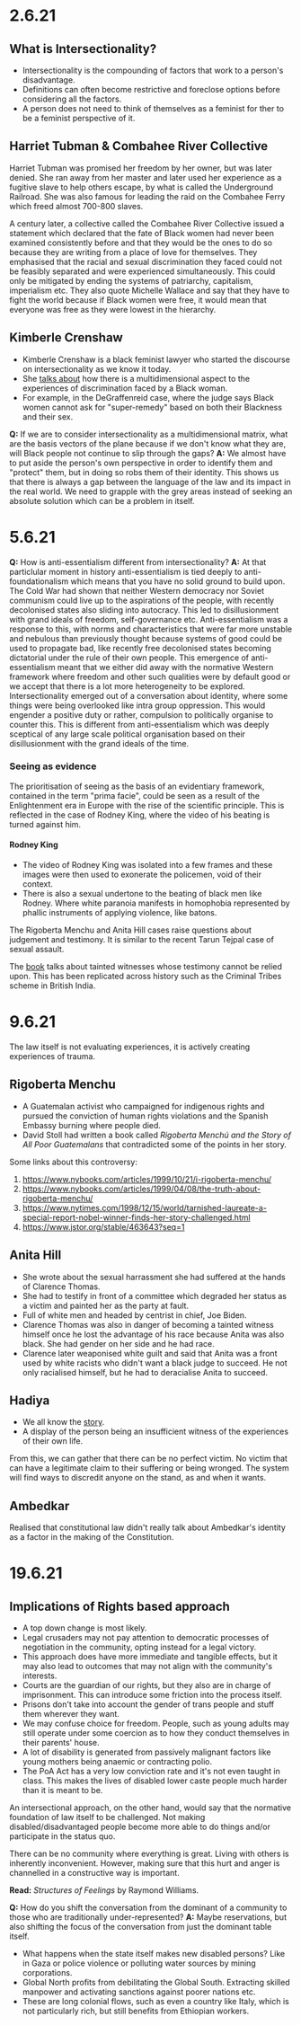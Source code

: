 # 2.6.21

## What is Intersectionality?
- Intersectionality is the compounding of factors that work to a person's disadvantage.
- Definitions can often become restrictive and foreclose options before considering all the factors.
- A person does not need to think of themselves as a feminist for ther to be a feminist perspective of it.

## Harriet Tubman & Combahee River Collective
Harriet Tubman was promised her freedom by her owner, but was later denied. She ran away from her master and later used her experience as a fugitive slave to help others escape, by what is called the Underground Railroad. She was also famous for leading the raid on the Combahee Ferry which freed almost 700-800 slaves.

A century later, a collective called the Combahee River Collective issued a statement which declared that the fate of Black women had never been examined consistently before and that they would be the ones to do so because they are writing from a place of love for themselves. They emphasised that the racial and sexual discrimination they faced could not be feasibly separated and were experienced simultaneously. This could only be mitigated by ending the systems of patriarchy, capitalism, imperialism etc. They also quote Michelle Wallace and say that they have to fight the world because if Black women were free, it would mean that everyone was free as they were lowest in the hierarchy.

## Kimberle Crenshaw
- Kimberle Crenshaw is a black feminist lawyer who started the discourse on intersectionality as we know it today.
- She [talks about](Demarginalizing%20the%20Intersection%20of%20Race%20and%20Sex%20A%20Black%20Feminist%20Critique.pdf) how there is a multidimensional aspect to the experiences of discrimination faced by a Black woman.
- For example, in the DeGraffenreid case, where the judge says Black women cannot ask for "super-remedy" based on both their Blackness and their sex.

**Q:** If we are to consider intersectionality as a multidimensional matrix, what are the basis vectors of the plane because if we don't know what they are, will Black people not continue to slip through the gaps?
**A:** We almost have to put aside the person's own perspective in order to identify them and "protect" them, but in doing so robs them of their identity. This shows us that there is always a gap between the language of the law and its impact in the real world. We need to grapple with the grey areas instead of seeking an absolute solution which can be a problem in itself.

# 5.6.21

**Q:** How is anti-essentialism different from intersectionality? 
**A:** At that particlular moment in history anti-essentialism is tied deeply to anti-foundationalism which means that you have no solid ground to build upon. The Cold War had shown that neither Western democracy nor Soviet communism could live up to the aspirations of the people, with recently decolonised states also sliding into autocracy. This led to disillusionment with grand ideals of freedom, self-governance etc.
Anti-essentialism was a response to this, with norms and characteristics that were far more unstable and nebulous than previously thought because systems of good could be used to propagate bad, like recently free decolonised states becoming dictatorial under the rule of their own people.
This emergence of anti-essentialism meant that we either did away with the normative Western framework where freedom and other such qualities were by default good or we accept that there is a lot more heterogeneity to be explored.
Intersectionality emerged out of a conversation about identity, where some things were being overlooked like intra group oppression. This would engender a positive duty or rather, compulsion to politically organise to counter this. This is different from anti-essentialism which was deeply sceptical of any large scale political organisation based on their disillusionment with the grand ideals of the time.

### Seeing as evidence
The prioritisation of seeing as the basis of an evidentiary framework, contained in the term "prima facie", could be seen as a result of the Enlightenment era in Europe with the rise of the scientific principle. This is reflected in the case of Rodney King, where the video of his beating is turned against him.

#### Rodney King
- The video of Rodney King was isolated into a few frames and these images were then used to exonerate the policemen, void of their context.
- There is also a sexual undertone to the beating of black men like Rodney. Where white paranoia manifests in homophobia represented by phallic instruments of applying violence, like batons.

The Rigoberta Menchu and Anita Hill cases raise questions about judgement and testimony. It is similar to the recent Tarun Tejpal case of sexual assault.

The [book](Why%20We%20Doubt%20What%20Women%20Say%20About%20Their%20Lives.pdf) talks about tainted witnesses whose testimony cannot be relied upon.
This has been replicated across history such as the Criminal Tribes scheme in British India.

# 9.6.21

The law itself is not evaluating experiences, it is actively creating experiences of trauma.

## Rigoberta Menchu
- A Guatemalan activist who campaigned for indigenous rights and pursued the conviction of human rights violations and the Spanish Embassy burning where people died.
- David Stoll had written a book called *Rigoberta Menchú and the Story of All Poor Guatemalans* that contradicted some of the points in her story.

Some links about this controversy:
1. https://www.nybooks.com/articles/1999/10/21/i-rigoberta-menchu/
2. https://www.nybooks.com/articles/1999/04/08/the-truth-about-rigoberta-menchu/
3. https://www.nytimes.com/1998/12/15/world/tarnished-laureate-a-special-report-nobel-winner-finds-her-story-challenged.html
4. https://www.jstor.org/stable/463643?seq=1

## Anita Hill
- She wrote about the sexual harrassment she had suffered at the hands of Clarence Thomas.
- She had to testify in front of a committee which degraded her status as a victim and painted her as the party at fault.
- Full of white men and headed by centrist in chief, Joe Biden.
- Clarence Thomas was also in danger of becoming a tainted witness himself once he lost the advantage of his race because Anita was also black. She had gender on her side and he had race.
- Clarence later weaponised white guilt and said that Anita was a front used by white racists who didn't want a black judge to succeed. He not only racialised himself, but he had to deracialise Anita to succeed.

## Hadiya
- We all know the [story](https://www.ndtv.com/india-news/hadiya-case-a-timeline-of-kerala-love-jihad-case-1780500).
- A display of the person being an insufficient witness of the experiences of their own life.

From this, we can gather that there can be no perfect victim. No victim that can have a legitimate claim to their suffering or being wronged. The system will find ways to discredit anyone on the stand, as and when it wants.

## Ambedkar
Realised that constitutional law didn't really talk about Ambedkar's identity as a factor in the making of the Constitution.

# 19.6.21

## Implications of Rights based approach
- A top down change is most likely.
- Legal crusaders may not pay attention to democratic processes of negotiation in the community, opting instead for a legal victory.
- This approach does have more immediate and tangible effects, but it may also lead to outcomes that may not align with the community's interests.
- Courts are the guardian of our rights, but they also are in charge of imprisonment. This can introduce some friction into the process itself.
- Prisons don't take into account the gender of trans people and stuff them wherever they want.
- We may confuse choice for freedom. People, such as young adults may still operate under some coercion as to how they conduct themselves in their parents' house.
- A lot of disability is generated from passively malignant factors like young mothers being anaemic or contracting polio.
- The PoA Act has a very low conviction rate and it's not even taught in class. This makes the lives of disabled lower caste people much harder than it is meant to be.

An intersectional approach, on the other hand, would say that the normative foundation of law itself to be challenged. Not making disabled/disadvantaged people become more able to do things and/or participate in the status quo.

There can be no community where everything is great. Living with others is inherently inconvenient. However, making sure that this hurt and anger is channelled in a constructive way is important.

**Read:** *Structures of Feelings* by Raymond Williams.

**Q:** How do you shift the conversation from the dominant of a community to those who are traditionally under-represented?
**A:** Maybe reservations, but also shifting the focus of the conversation from just the dominant table itself.

- What happens when the state itself makes new disabled persons? Like in Gaza or police violence or polluting water sources by mining corporations.
- Global North profits from debilitating the Global South. Extracting skilled manpower and activating sanctions against poorer nations etc.
- These are long colonial flows, such as even a country like Italy, which is not particularly rich, but still benefits from Ethiopian workers.